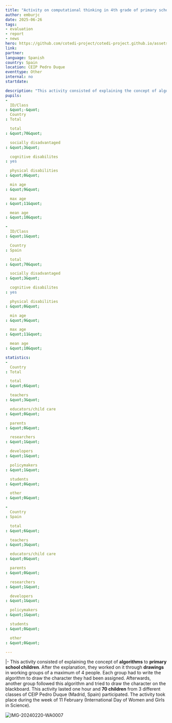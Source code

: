 ```yaml
---
title: "Activity on computational thinking in 4th grade of primary school"
author: emburjc
date: 2025-06-26
tags: 
- evaluation
- report
- news
hero: https://github.com/cotedi-project/cotedi-project.github.io/assets/85990345/91c4d129-dc3c-4c17-9af0-848b6550a521
link: 
partner: 
language: Spanish
country: Spain
location: CEIP Pedro Duque
eventtype: Other
internal: no
startdate: 

description: "This activity consisted of explaining the concept of algorithms to primary school children. After the explanation, they worked on it through drawings in working groups of a maximum of 4 people."
pupils: 
- 
  ID/Class
: &quot;-&quot;
  Country
: Total

  total
: &quot;70&quot;

  socially disadvantaged
: &quot;3&quot;

  cognitive disabilites
: yes

  physical disabilities
: &quot;0&quot;

  min age
: &quot;9&quot;

  max age
: &quot;11&quot;

  mean age
: &quot;10&quot;

- 
  ID/Class
: &quot;1&quot;

  Country
: Spain

  total
: &quot;70&quot;

  socially disadvantaged
: &quot;3&quot;

  cognitive disabilites
: yes

  physical disabilities
: &quot;0&quot;

  min age
: &quot;9&quot;

  max age
: &quot;11&quot;

  mean age
: &quot;10&quot;

statistics: 
- 
  Country
: Total

  total
: &quot;6&quot;

  teachers
: &quot;3&quot;

  educators/child care
: &quot;0&quot;

  parents
: &quot;0&quot;

  researchers
: &quot;1&quot;

  developers
: &quot;1&quot;

  policymakers
: &quot;1&quot;

  students
: &quot;0&quot;

  other
: &quot;0&quot;

- 
  Country
: Spain

  total
: &quot;6&quot;

  teachers
: &quot;3&quot;

  educators/child care
: &quot;0&quot;

  parents
: &quot;0&quot;

  researchers
: &quot;1&quot;

  developers
: &quot;1&quot;

  policymakers
: &quot;1&quot;

  students
: &quot;0&quot;

  other
: &quot;0&quot;

---
```


|-
This activity consisted of explaining the concept of **algorithms** to **primary school children**. After the explanation, they worked on it through **drawings** in working groups of a maximum of 4 people. Each group had to write the algorithm to draw the character they had been assigned. Afterwards, another group followed this algorithm and tried to draw the character on the blackboard.
This activity lasted one hour and **70 children** from 3 different classes of CEIP Pedro Duque (Madrid, Spain) participated. 
The activity took place during the week of 11 February (International Day of Women and Girls in Science).

![IMG-20240220-WA0007](https://github.com/cotedi-project/cotedi-project.github.io/assets/85990345/b0808cf2-990d-41de-982f-5d5e5ad7d4d5)

